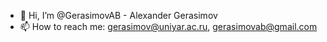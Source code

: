- 👋 Hi, I’m @GerasimovAB - Alexander Gerasimov
- 📫 How to reach me: gerasimov@uniyar.ac.ru, gerasimovab@gmail.com

<!---
GerasimovAB/GerasimovAB is a ✨ special ✨ repository because its `README.md` (this file) appears on your GitHub profile.
You can click the Preview link to take a look at your changes.
--->
